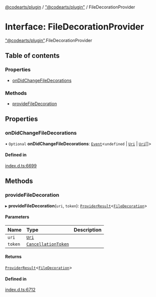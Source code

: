 [@codearts/plugin](../README.md) / ["@codearts/plugin"](../modules/_codearts_plugin_.md) / FileDecorationProvider

# Interface: FileDecorationProvider

["@codearts/plugin"](../modules/_codearts_plugin_.md).FileDecorationProvider

## Table of contents

### Properties

- [onDidChangeFileDecorations](codearts_plugin_.FileDecorationProvider.md#ondidchangefiledecorations)

### Methods

- [provideFileDecoration](codearts_plugin_.FileDecorationProvider.md#providefiledecoration)

## Properties

### onDidChangeFileDecorations

• `Optional` **onDidChangeFileDecorations**: [`Event`](codearts_plugin_.Event.md)<`undefined` \| [`Uri`](../classes/codearts_plugin_.Uri.md) \| [`Uri`](../classes/codearts_plugin_.Uri.md)[]\>

#### Defined in

[index.d.ts:6699](https://github.com/huaweicloud/cloudide-plugin-api/blob/203b986/index.d.ts#L6699)

## Methods

### provideFileDecoration

▸ **provideFileDecoration**(`uri`, `token`): [`ProviderResult`](../modules/_codearts_plugin_.md#providerresult)<[`FileDecoration`](../classes/codearts_plugin_.FileDecoration.md)\>

#### Parameters

| Name | Type | Description |
| :------ | :------ | :------ |
| `uri` | [`Uri`](../classes/codearts_plugin_.Uri.md) |  |
| `token` | [`CancellationToken`](codearts_plugin_.CancellationToken.md) |  |

#### Returns

[`ProviderResult`](../modules/_codearts_plugin_.md#providerresult)<[`FileDecoration`](../classes/codearts_plugin_.FileDecoration.md)\>

#### Defined in

[index.d.ts:6712](https://github.com/huaweicloud/cloudide-plugin-api/blob/203b986/index.d.ts#L6712)
